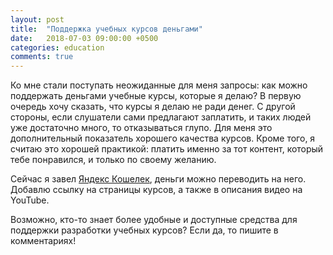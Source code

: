 ```yaml
---
layout: post
title:  "Поддержка учебных курсов деньгами"
date:   2018-07-03 09:00:00 +0500
categories: education
comments: true
---
```

Ко мне стали поступать неожиданные для меня запросы: как можно поддержать деньгами учебные курсы, которые я делаю? В первую очередь хочу сказать, что курсы я делаю не ради денег. С другой стороны, если слушатели сами предлагают заплатить, и таких людей уже достаточно много, то отказываться глупо. Для меня это дополнительный показатель хорошего качества курсов. Кроме того, я считаю это хорошей практикой: платить именно за тот контент, который тебе понравился, и только по своему желанию.

Сейчас я завел [Яндекс Кошелек](https://money.yandex.ru/to/410014298228017), деньги можно переводить на него. Добавлю ссылку на страницы курсов, а также в описания видео на YouTube. 

Возможно, кто-то знает более удобные и доступные средства для поддержки разработки учебных курсов? Если да, то пишите в комментариях!

